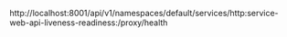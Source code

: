 http://localhost:8001/api/v1/namespaces/default/services/http:service-web-api-liveness-readiness:/proxy/health
